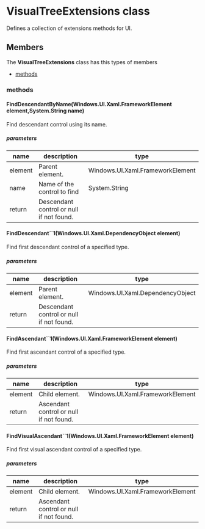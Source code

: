 
# VisualTreeExtensions class

Defines a collection of extensions methods for UI.

## Members

The **VisualTreeExtensions** class has this types of members

* [methods](#methods)

### methods

#### FindDescendantByName(Windows.UI.Xaml.FrameworkElement element,System.String name)

Find descendant control using its name.

##### parameters



| name | description | type |
| --- | --- | --- |
| element | Parent element. | Windows.UI.Xaml.FrameworkElement |
| name | Name of the control to find | System.String |
| return |Descendant control or null if not found. |

#### FindDescendant``1(Windows.UI.Xaml.DependencyObject element)

Find first descendant control of a specified type.

##### parameters



| name | description | type |
| --- | --- | --- |
| element | Parent element. | Windows.UI.Xaml.DependencyObject |
| return |Descendant control or null if not found. |

#### FindAscendant``1(Windows.UI.Xaml.FrameworkElement element)

Find first ascendant control of a specified type.

##### parameters



| name | description | type |
| --- | --- | --- |
| element | Child element. | Windows.UI.Xaml.FrameworkElement |
| return |Ascendant control or null if not found. |

#### FindVisualAscendant``1(Windows.UI.Xaml.FrameworkElement element)

Find first visual ascendant control of a specified type.

##### parameters



| name | description | type |
| --- | --- | --- |
| element | Child element. | Windows.UI.Xaml.FrameworkElement |
| return |Ascendant control or null if not found. |

